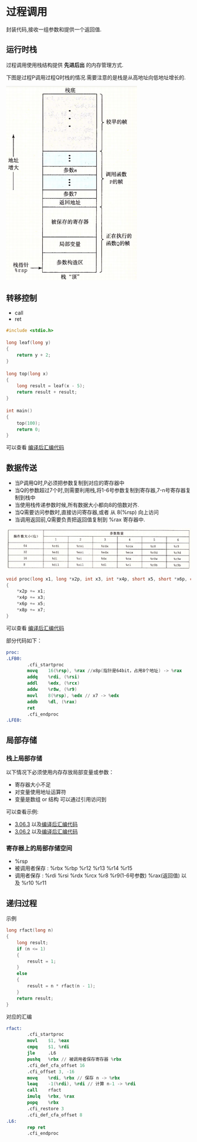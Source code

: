 # 过程调用

封装代码,接收一组参数和提供一个返回值.

## 运行时栈

过程调用使用栈结构提供 __先进后出__ 的内存管理方式.

下图是过程P调用过程Q时栈的情况.需要注意的是栈是从高地址向低地址增长的.

![堆栈结构](./img/3.06.1.png)

## 转移控制

* call
* ret

```c
#include <stdio.h>

long leaf(long y)
{
    return y + 2;
}

long top(long x)
{
    long result = leaf(x - 5);
    return result + result;
}

int main()
{
    top(100);
    return 0;
}
```

可以查看 [编译后汇编代码](./src/3.06.1.s)

## 数据传送

* 当P调用Q时,P必须把参数复制到对应的寄存器中
* 当Q的参数超过7个时,则需要利用栈,将1-6号参数复制到寄存器,7-n号寄存器复制到栈中
* 当使用栈传递参数时候,所有数据大小都向8的倍数对齐.
* 当Q需要访问参数时,直接访问寄存器,或者 从 8(%rsp) 向上访问
* 当调用返回前,Q需要负责把返回值复制到 %rax 寄存器中.

![数据传送-参数](./img/3.06.2.png)

```c
void proc(long x1, long *x2p, int x3, int *x4p, short x5, short *x6p, char x7, char *x8p)
{
    *x2p += x1;
    *x4p += x3;
    *x6p += x5;
    *x8p += x7;
}
```

可以查看 [编译后汇编代码](./src/3.06.2.s)

部分代码如下：

```s
proc:
.LFB0:
        .cfi_startproc
        movq    16(%rsp), %rax //x8p(指针是64bit，占用8个地址) -> %rax
        addq    %rdi, (%rsi)
        addl    %edx, (%rcx)
        addw    %r8w, (%r9)
        movl    8(%rsp), %edx // x7 -> %edx
        addb    %dl, (%rax)
        ret
        .cfi_endproc
.LFE0:
```

## 局部存储

### 栈上局部存储

以下情况下必须使用内存存放局部变量或参数：

* 寄存器大小不足
* 对变量使用地址运算符
* 变量是数组 or 结构 可以通过引用访问到

可以查看示例:

* [3.06.3](./src/3.06.3.c) 以及[编译后汇编代码](./src/3.06.3.s)
* [3.06.2](./src/3.06.2.c) 以及[编译后汇编代码](./src/3.06.2.s)

### 寄存器上的局部存储空间

* %rsp
* 被调用者保存 : %rbx %rbp %r12 %r13 %r14 %r15
* 调用者保存 : %rdi %rsi %rdx %rcx %r8 %r9(1-6号参数) %rax(返回值) 以及 %r10 %r11

## 递归过程

示例

```c
long rfact(long n)
{
    long result;
    if (n <= 1)
    {
        result = 1;
    }
    else
    {
        result = n * rfact(n - 1);
    }
    return result;
}
```

对应的汇编

```s
rfact:
        .cfi_startproc
        movl    $1, %eax
        cmpq    $1, %rdi
        jle     .L6
        pushq   %rbx // 被调用者保存寄存器 %rbx
        .cfi_def_cfa_offset 16
        .cfi_offset 3, -16
        movq    %rdi, %rbx // 保存 n -> %rbx
        leaq    -1(%rdi), %rdi // 计算 n-1 -> %rdi
        call    rfact
        imulq   %rbx, %rax
        popq    %rbx
        .cfi_restore 3
        .cfi_def_cfa_offset 8
.L6:
        rep ret
        .cfi_endproc
```